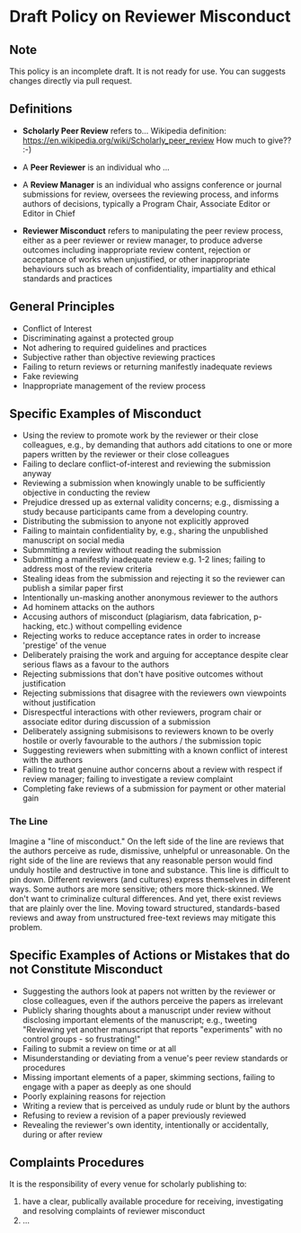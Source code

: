 # Draft Policy on Reviewer Misconduct

## Note

This policy is an incomplete draft. It is not ready for use. You can suggests changes directly via pull request. 

## Definitions 

 - **Scholarly Peer Review** refers to...   Wikipedia definition: https://en.wikipedia.org/wiki/Scholarly_peer_review  How much to give?? :-)

 - A **Peer Reviewer** is an individual who ...

 - A **Review Manager** is an individual who assigns conference or journal submissions for review, oversees the reviewing process, and informs authors of decisions, typically a Program Chair, Associate Editor or Editor in Chief

 - **Reviewer Misconduct** refers to manipulating the peer review process, either as a peer reviewer or review manager, to produce adverse outcomes including inappropriate review content, rejection or acceptance of works when unjustified, or other inappropriate behaviours such as breach of confidentiality, impartiality and ethical standards and practices
 
 
## General Principles

 - Conflict of Interest
 - Discriminating against a protected group
 - Not adhering to required guidelines and practices
 - Subjective rather than objective reviewing practices
 - Failing to return reviews or returning manifestly inadequate reviews
 - Fake reviewing
 - Inappropriate management of the review process

## Specific Examples of Misconduct 
 
 - Using the review to promote work by the reviewer or their close colleagues, e.g., by demanding that authors add citations to one or more papers written by the reviewer or their close colleagues
 - Failing to declare conflict-of-interest and reviewing the submission anyway
 - Reviewing a submission when knowingly unable to be sufficiently objective in conducting the review
 - Prejudice dressed up as external validity concerns; e.g., dismissing a study because participants came from a developing country.
 - Distributing the submission to anyone not explicitly approved 
 - Failing to maintain confidentiality by, e.g., sharing the unpublished manuscript on social media
 - Submmitting a review without reading the submission
 - Submitting a manifestly inadequate review e.g. 1-2 lines; failing to address most of the review criteria
 - Stealing ideas from the submission and rejecting it so the reviewer can publish a similar paper first
 - Intentionally un-masking another anonymous reviewer to the authors
 - Ad hominem attacks on the authors
 - Accusing authors of misconduct (plagiarism, data fabrication, p-hacking, etc.) without compelling evidence
 - Rejecting works to reduce acceptance rates in order to increase 'prestige' of the venue
 - Deliberately praising the work and arguing for acceptance despite clear serious flaws as a favour to the authors
 - Rejecting submissions that don't have positive outcomes without justification
 - Rejecting submissions that disagree with the reviewers own viewpoints without justification
 - Disrespectful interactions with other reviewers, program chair or associate editor during discussion of a submission 
 - Deliberately assigning submisisons to reviewers known to be overly hostile or overly favourable to the authors / the submission topic
 - Suggesting reviewers when submitting with a known conflict of interest with the authors
 - Failing to treat genuine author concerns about a review with respect if review manager; failing to investigate a review complaint
 - Completing fake reviews of a submission for payment or other material gain

### The Line

Imagine a "line of misconduct." On the left side of the line are reviews that the authors perceive as rude, dismissive, unhelpful or unreasonable. On the right side of the line are reviews that any reasonable person would find unduly hostile and destructive in tone and substance. This line is difficult to pin down. Different reviewers (and cultures) express themselves in different ways. Some authors are more sensitive; others more thick-skinned.  We don't want to criminalize cultural differences. And yet, there exist reviews that are plainly over the line. Moving toward structured, standards-based reviews and away from unstructured free-text reviews may mitigate this problem.

## Specific Examples of Actions or Mistakes that do not Constitute Misconduct

 - Suggesting the authors look at papers not written by the reviewer or close colleagues, even if the authors perceive the papers as irrelevant   
 - Publicly sharing thoughts about a manuscript under review without disclosing important elements of the manuscript; e.g., tweeting "Reviewing yet another manuscript that reports "experiments" with no control groups - so frustrating!"
 - Failing to submit a review on time or at all 
 - Misunderstanding or deviating from a venue's peer review standards or procedures
 - Missing important elements of a paper, skimming sections, failing to engage with a paper as deeply as one should
 - Poorly explaining reasons for rejection
 - Writing a review that is perceived as unduly rude or blunt by the authors
 - Refusing to review a revision of a paper previously reviewed
 - Revealing the reviewer's own identity, intentionally or accidentally, during or after review

 
## Complaints Procedures

It is the responsibility of every venue for scholarly publishing to: 
 1. have a clear, publically available procedure for receiving, investigating and resolving complaints of reviewer misconduct
 2. ...
